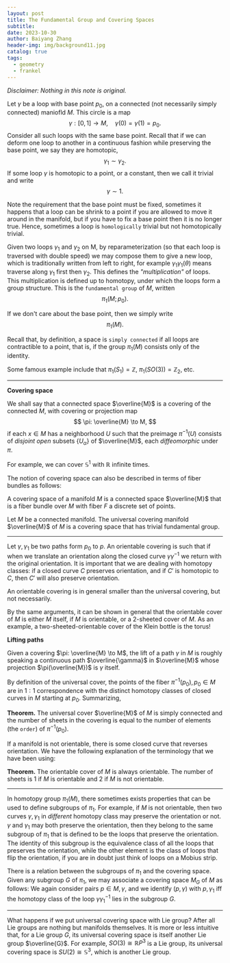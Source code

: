```yaml
---
layout: post
title: The Fundamental Group and Covering Spaces
subtitle: 
date: 2023-10-30
author: Baiyang Zhang
header-img: img/background11.jpg
catalog: true
tags:
  - geometry
  - frankel
---
```


*Disclaimer: Nothing in this note is original.*

Let $\gamma$ be a loop with base point $p_ {0}$, on a connected (not necessarily simply connected) maniofld $M$. This circle is a map
$$
\gamma: [0,1]\to M,\quad  \gamma(0)=\gamma(1)=p_ {0}.
$$
Consider all such loops with the same base point. Recall that if we can deform one loop to another in a continuous fashion while preserving the base point, we say they are homotopic,
$$
\gamma_ {1} \sim \gamma_ {2}.
$$
If some loop $\gamma$ is homotopic to a point, or a constant, then we call it trivial and write 
$$
\gamma \sim 1.
$$

Note the requirement that the base point must be fixed, sometimes it happens that a loop can be shrink to a point if you are allowed to move it around in the manifold, but if you have to fix a base point then it is no longer true. Hence, sometimes a loop is `homologically` trivial but not homotopically trivial.

Given two loops $\gamma_ {1}$ and $\gamma_ {2}$ on M, by reparameterization (so that each loop is traversed with double speed) we may compose them to give a new loop, which is traditionally written from left to right, for example $\gamma_ {1}\gamma_ {1}(\theta)$ means traverse along $\gamma_ {1}$ first then $\gamma_ {2}$. This defines the *"multiplication"* of loops. This multiplication is defined up to homotopy, under which the loops form a group structure. This is the `fundamental group` of $M$, written 
$$
\pi_ {1}(M; p_ {0}).
$$

If we don't care about the base point, then we simply write
$$
\pi_ {1}(M).
$$

Recall that, by definition, a space is `simply connected` if all loops are contractible to a point, that is, if the group $\pi_ {1}(M)$ consists only of the identity. 

Some famous example include that $\pi_ {1}(S_ {1})=\mathbb{Z}$, $\pi_ {1}(SO(3))=\mathbb{Z}_ {2}$, etc.

- - -

**Covering space**

We shall say that a connected space $\overline{M}$ is a covering of the connected $M$, with covering or projection map 
$$
\pi: \overline{M} \to M,
$$
if each $x\in M$ has a neighborhood $U$ such that the preimage $\pi ^{-1}(U)$ consists of *disjoint open* subsets $\left\{ U_ {\alpha} \right\}$ of $\overline{M}$, each *diffeomorphic* under $\pi$.

For example, we can cover $\mathbb{S}^{1}$ with $\mathbb{R}$ infinite times. 

The notion of covering space can also be described in terms of fiber bundles as follows: 

A covering space of a manifold $M$ is a connected space $\overline{M}$ that is a fiber bundle over $M$ with fiber $F$ a discrete set of points.

Let $M$ be a connected manifold. The universal covering manifold $\overline{M}$ of $M$ is a covering space that has trivial fundamental group. 

- - -

Let $\gamma,\gamma_ {1}$ be two paths form $p_ {0}$ to $p$. An orientable covering is such that if when we translate an orientation along the closed curve $\gamma\gamma ^{-1}$ we return with the original orientation. It is important that we are dealing with homotopy classes: if a closed curve $C$ preserves orientation, and if $C'$ is homotopic to $C$, then $C'$ will also preserve orientation.

An orientable covering is in general smaller than the universal covering, but not necessarily.

By the same arguments, it can be shown in general that the orientable cover of $M$ is either $M$ itself, if $M$ is orientable, or a 2-sheeted cover of $M$. As an example, a two-sheeted-orientable cover of the Klein bottle is the torus!

**Lifting paths**

Given a covering $\pi: \overline{M} \to M$, the lift of a path $\gamma$ in $M$ is roughly speaking a continuous path $\overline{\gamma}$ in $\overline{M}$ whose projection $\pi(\overline{M})$ is $\gamma$ itself.

By definition of the universal cover, the points of the fiber $\pi ^{-1}(p_ {0}), p_ {0}\in M$ are in $1:1$ correspondence with the distinct homotopy classes of closed curves in $M$ starting at $p_ {0}$. Summarizing, 

**Theorem.** The universal cover $\overline{M}$ of $M$ is simply connected and the number of sheets in the covering is equal to the number of elements (the `order`) of $\pi ^{-1}(p_ {0})$. 

If a manifold is not orientable, there is some closed curve that reverses orientation. We have the following explanation of the terminology that we have been using:

**Theorem.** The orientable cover of $M$ is always orientable. The number of sheets is $1$ if $M$ is orientable and $2$ if $M$ is not orientable.

- - -

In homotopy group $\pi_ {1}(M)$, there sometimes exists properties that can be used to define subgroups of $\pi_ {1}$. For example, if $M$ is not orientable, then two curves $\gamma,\gamma_ {1}$ in *different* homotopy class may preserve the orientation or not. $\gamma$ and $\gamma_ {1}$ may both preserve the orientation, then they belong to the same subgroup of $\pi_ {1}$ that is defined to be the loops that preserve the orientation. The identity of this subgroup is the equivalence class of all the loops that preserves the orientation, while the other element is the class of loops that flip the orientation, if you are in doubt just think of loops on a Mobius strip. 

There is a relation between the subgroups of $\pi_ {1}$ and the covering space. Given any subgroup $G$ of $\pi_ {1}$, we may associate a covering space $M_ {G}$ of $M$ as follows: We again consider pairs $p\in M,\gamma$, and we identify $(p,\gamma)$ with $p,\gamma_ {1}$ iff the homotopy class of the loop $\gamma \gamma_ {1}^{-1}$ lies in the subgroup $G$.

- - -

What happens if we put universal covering space with Lie group? After all Lie groups are nothing but manifolds themselves. It is more or less intuitive that, for a Lie group $G$, its universal covering space is itself another Lie group $\overline{G}$. For example, $SO(3)\cong \mathbb{R}P^{3}$ is a Lie group, its universal covering space is $SU(2)\cong \mathbb{S}^{3}$, which is another Lie group. 




